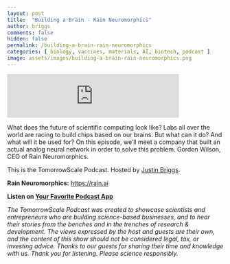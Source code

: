 ```yaml
---
layout: post
title:  "Building a Brain - Rain Neuromorphics"
author: briggs
comments: false
hidden: false
permalink: /building-a-brain-rain-neuromorphics
categories: [ biology, vaccines, materials, AI, biotech, podcast ]
image: assets/images/building-a-brain-rain-neuromorphics.png
---
```


<iframe src="https://anchor.fm/tomorrowscale/embed/episodes/Building-a-Brain---Rain-Neuromorphics-ebut4s" height="102px" width="400px" frameborder="0" scrolling="no"></iframe>

What does the future of scientific computing look like? Labs all over the world are racing to build chips based on our brains. But what can it do? And what will it be used for? On this episode, we’ll meet a company that built an actual analog neural network in order to solve this problem. Gordon Wilson, CEO of Rain Neuromorphics. 

This is the TomorrowScale Podcast. Hosted by [Justin Briggs](https://www.linkedin.com/in/briggsly).

**Rain Neuromorphics:** https://rain.ai

**Listen on [Your Favorite Podcast App](https://anchor.fm/tomorrowscale/)**

*The TomorrowScale Podcast was created to showcase scientists and entrepreneurs who are building science-based businesses, and to hear their stories from the benches and in the trenches of research & development. The views expressed by the host and guests are their own, and the content of this show should not be considered legal, tax, or investing advice. Thanks to our guests for sharing their time and knowledge with us. Thank you for listening. Please science responsibly.*